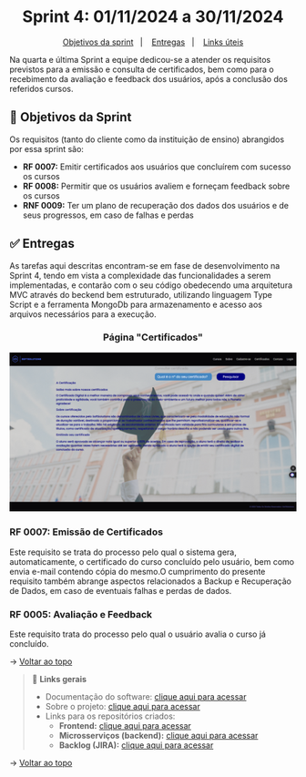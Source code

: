 <span id="topo">

<h1 align="center">Sprint 4: 01/11/2024 a 30/11/2024</h1>

<p align="center">
    <a href="#objetivos">Objetivos da sprint</a> &nbsp |&nbsp &nbsp
    <a href="#entregas">Entregas</a> &nbsp |&nbsp &nbsp
    <a href="#links">Links úteis</a>
</p>

Na quarta e última Sprint a equipe dedicou-se a atender os requisitos previstos para a emissão e consulta de certificados, bem como para o recebimento da avaliação e feedback dos usuários, após a conclusão dos referidos cursos. 


<span id="objetivos">
    
## 🎯 Objetivos da Sprint
Os requisitos (tanto do cliente como da instituição de ensino) abrangidos por essa sprint são:
- **RF 0007:** Emitir certificados aos usuários que concluírem com sucesso os cursos
- **RF 0008:** Permitir que os usuários avaliem e forneçam feedback sobre os cursos
- **RNF 0009:** Ter um plano de recuperação dos dados dos usuários e de seus progressos, em caso de falhas e perdas


<span id="entregas">
        
## ✅ Entregas
As tarefas aqui descritas encontram-se em fase de desenvolvimento na Sprint 4, tendo em vista a complexidade das  funcionalidades a serem implementadas, e contarão com o seu código obedecendo uma arquitetura MVC através do beckend bem estruturado, utilizando linguagem Type Script e a ferramenta MongoDb para armazenamento e acesso aos arquivos necessários para a execução.

<div align="center">

### Página "Certificados"
![demo](./imagens/certificados.png)


</div>



### RF 0007: Emissão de Certificados

Este requisito se trata do processo pelo qual o sistema gera, automaticamente, o certificado do curso concluído pelo usuário, bem como envia e-mail contendo cópia do mesmo.O cumprimento do presente requisito também abrange aspectos relacionados a Backup e Recuperação de Dados, em caso de eventuais falhas e perdas de dados.


### RF 0005: Avaliação e Feedback

Este requisito trata do processo pelo qual o usuário avalia o curso já concluído.  
    
→ [Voltar ao topo](#topo)

    
<span id="links">
    
> 🔗 **Links gerais** <br>
> - Documentação do software: [clique aqui para acessar](https://github.com/SoftSolutionsProject/SoftSolutions/tree/0932283a29cb3ae6b0b7052d5e507ce448fa0b1d/DOCUMENTACAO)
> - Sobre o projeto: [clique aqui para acessar](https://github.com/SoftSolutionsProject/SoftSolutions/blob/0932283a29cb3ae6b0b7052d5e507ce448fa0b1d/readme.md)
> - Links para os repositórios criados:
>    - **Frontend:** [clique aqui para acessar](https://github.com/SoftSolutionsProject/SoftSolutions/tree/0932283a29cb3ae6b0b7052d5e507ce448fa0b1d/frontend)
>    - **Microsserviços (backend):** [clique aqui para acessar](https://github.com/SoftSolutionsProject/SoftSolutions/tree/0932283a29cb3ae6b0b7052d5e507ce448fa0b1d/backend)
>    - **Backlog (JIRA):** [clique aqui para acessar](https://notaro.atlassian.net/jira/software/projects/SCRUM/boards/1/backlog?epics=visible)

→ [Voltar ao topo](#topo)
